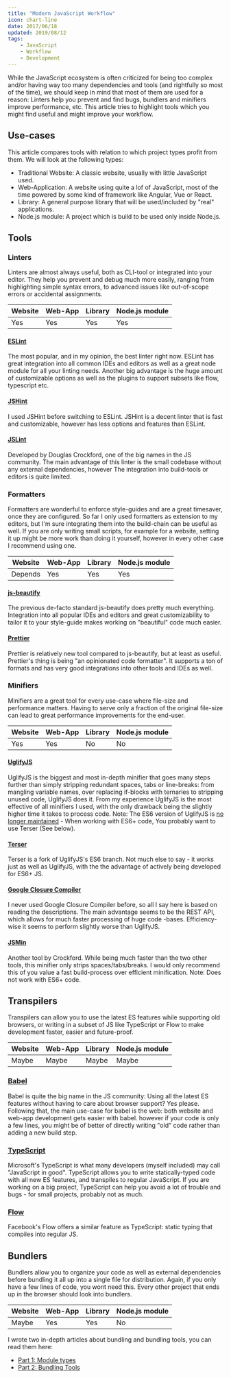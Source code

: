 ```yaml
---
title: "Modern JavaScript Workflow"
icon: chart-line
date: 2017/06/18
updated: 2019/08/12
tags:
    - JavaScript
    - Workflow
    - Development
---
```


While the JavaScript ecosystem is often criticized for being too complex and/or having way too many dependencies and tools (and rightfully so most of the time), we should keep in mind that most of them are used for a reason: Linters help you prevent and find bugs, bundlers and minifiers improve performance, etc.
This article tries to highlight tools which you might find useful and might improve your workflow.

<!-- more -->

## Use-cases

This article compares tools with relation to which project types profit from them. We will look at the following types:

-   Traditional Website: A classic website, usually with little JavaScript used.
-   Web-Application: A website using quite a lof of JavaScript, most of the time powered by some kind of framework like Angular, Vue or React.
-   Library: A general purpose library that will be used/included by "real" applications.
-   Node.js module: A project which is build to be used only inside Node.js.

## Tools

### Linters

Linters are almost always useful, both as CLI-tool or integrated into your editor. They help you prevent and debug much more easily, ranging from highlighting simple syntax errors, to advanced issues like out-of-scope errors or accidental assignments.

| Website | Web-App | Library | Node.js module |
| ------- | ------- | ------- | -------------- |
| Yes     | Yes     | Yes     | Yes            |

#### [ESLint](https://eslint.org/)

The most popular, and in my opinion, the best linter right now. ESLint has great integration into all common IDEs and editors as well as a great node module for all your linting needs. Another big advantage is the huge amount of customizable options as well as the plugins to support subsets like flow, typescript etc.

#### [JSHint](https://github.com/jshint/jshint)

I used JSHint before switching to ESLint. JSHint is a decent linter that is fast and customizable, however has less options and features than ESLint.

#### [JSLint](https://github.com/douglascrockford/JSLint)

Developed by Douglas Crockford, one of the big names in the JS community. The main advantage of this linter is the small codebase without any external dependencies, however The integration into build-tools or editors is quite limited.

### Formatters

Formatters are wonderful to enforce style-guides and are a great timesaver, once they are configured. So far I only used formatters as extension to my editors, but I'm sure integrating them into the build-chain can be useful as well.
If you are only writing small scripts, for example for a website, setting it up might be more work than doing it yourself, however in every other case I recommend using one.

| Website | Web-App | Library | Node.js module |
| ------- | ------- | ------- | -------------- |
| Depends | Yes     | Yes     | Yes            |

#### [js-beautify](https://github.com/beautify-web/js-beautify)

The previous de-facto standard js-beautify does pretty much everything. Integration into all popular IDEs and editors and great customizability to tailor it to your style-guide makes working on "beautiful" code much easier.

#### [Prettier](https://prettier.io/)

Prettier is relatively new tool compared to js-beautify, but at least as useful. Prettier's thing is being "an opinionated code formatter". It supports a ton of formats and has very good integrations into other tools and IDEs as well.

### Minifiers

Minifiers are a great tool for every use-case where file-size and performance matters. Having to serve only a fraction of the original file-size can lead to great performance improvements for the end-user.

| Website | Web-App | Library | Node.js module |
| ------- | ------- | ------- | -------------- |
| Yes     | Yes     | No      | No             |

#### [UglifyJS](https://github.com/mishoo/UglifyJS2)

UglifyJS is the biggest and most in-depth minifier that goes many steps further than simply stripping redundant spaces, tabs or line-breaks:
from mangling variable names, over replacing if-blocks with ternaries to stripping unused code, UglifyJS does it. From my experience UglifyJS is the most effective of all minifiers I used, with the only drawback being the slightly higher time it takes to process code.
Note: The ES6 version of UglifyJS is [no longer maintained](https://github.com/mishoo/UglifyJS2/issues/3156#issuecomment-392943058) - When working with ES6+ code, You probably want to use Terser (See below).

#### [Terser](https://terser.org/)

Terser is a fork of UglifyJS's ES6 branch. Not much else to say - it works just as well as UglifyJS, with the the advantage of actively being developed for ES6+ JS.

#### [Google Closure Compiler](https://developers.google.com/closure/compiler/)

I never used Google Closure Compiler before, so all I say here is based on reading the descriptions.
The main advantage seems to be the REST API, which allows for much faster processing of huge code -bases.
Efficiency-wise it seems to perform slightly worse than UglifyJS.

#### [JSMin](https://github.com/douglascrockford/JSMin)

Another tool by Crockford.
While being much faster than the two other tools, this minifier only strips spaces/tabs/breaks. I would only recommend this of you value a fast build-process over efficient minification.
Note: Does not work with ES6+ code.

## Transpilers

Transpilers can allow you to use the latest ES features while supporting old browsers, or writing in a subset of JS like TypeScript or Flow to make development faster, easier and future-proof.

| Website | Web-App | Library | Node.js module |
| ------- | ------- | ------- | -------------- |
| Maybe   | Maybe   | Maybe   | Maybe          |

### [Babel](https://babeljs.io/)

Babel is quite the big name in the JS community: Using all the latest ES features without having to care about browser support? Yes please.
Following that, the main use-case for babel is the web: both website and web-app development gets easier with babel. however if your code is only a few lines, you might be of better of directly writing "old" code rather than adding a new build step.

### [TypeScript](https://www.typescriptlang.org/)

Microsoft's TypeScript is what many developers (myself included) may call "JavaScript in good". TypeScript allows you to write statically-typed code with all new ES features, and transpiles to regular JavaScript. If you are working on a big project, TypeScript can help you avoid a lot of trouble and bugs - for small projects, probably not as much.

### [Flow](https://flow.org/)

Facebook's Flow offers a similar feature as TypeScript: static typing that compiles into regular JS.

## Bundlers

Bundlers allow you to organize your code as well as external dependencies before bundling it all up into a single file for distribution. Again, if you only have a few lines of code, you wont need this. Every other project that ends up in the browser should look into bundlers.

| Website | Web-App | Library | Node.js module |
| ------- | ------- | ------- | -------------- |
| Maybe   | Yes     | Yes     | No             |

I wrote two in-depth articles about bundling and bundling tools, you can read them here:

-   [Part 1: Module types](https://rilling.dev/getting-into-javascript-building-and-bundling-part-1-modules)
-   [Part 2: Bundling Tools](https://rilling.dev/getting-into-javascript-building-and-bundling-part-2-bundling-tools)
